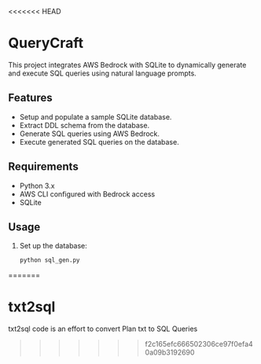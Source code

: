 <<<<<<< HEAD
# QueryCraft

This project integrates AWS Bedrock with SQLite to dynamically generate and execute SQL queries using natural language prompts.

## Features
- Setup and populate a sample SQLite database.
- Extract DDL schema from the database.
- Generate SQL queries using AWS Bedrock.
- Execute generated SQL queries on the database.

## Requirements
- Python 3.x
- AWS CLI configured with Bedrock access
- SQLite

## Usage
1. Set up the database:
   ```bash
   python sql_gen.py
=======
# txt2sql
txt2sql code is an effort to convert Plan txt to SQL Queries
>>>>>>> f2c165efc666502306ce97f0efa40a09b3192690
